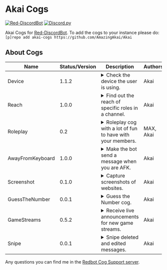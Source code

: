 # Akai Cogs

[![Red-DiscordBot](https://img.shields.io/badge/Red--DiscordBot-V3-red.svg)](https://github.com/Cog-Creators/Red-DiscordBot)
[![Discord.py](https://img.shields.io/badge/Discord.py-blue.svg)](https://github.com/Rapptz/discord.py/)

Akai Cogs for [Red-DiscordBot](https://github.com/Cog-Creators/Red-DiscordBot/tree/V3/develop).
To add the cogs to your instance please do: `[p]repo add akai-cogs https://github.com/AmazingAkai/Akai`

## About Cogs

<table>
  <thead>
    <tr>
      <th>Name</th>
      <th>Status/Version</th>
      <th>Description</th>
      <th>Authors</th>
    </tr>
  </thead>
  <tbody>
    <tr>
      <td>Device</td>
      <td>1.1.2</td>
      <td>
        <details>
          <summary>Check the device the user is using.</summary>
          View user's device by running a command using their status.
        </details>
      </td>
      <td>Akai</td>
    </tr>
    <tr>
      <td>Reach</td>
      <td>1.0.0</td>
      <td>
        <details>
          <summary>Find out the reach of specific roles in a channel.</summary>
          Shows the reach of roles in a channel.
        </details>
      </td>
      <td>Akai</td>
    </tr>
    <tr>
      <td>Roleplay</td>
      <td>0.2</td>
      <td>
        <details>
          <summary>Roleplay cog with a lot of fun to have with your members.</summary>
          The Roleplay cog is a Discord bot module that provides commands for immersive and engaging roleplaying activities.
        </details>
      </td>
      <td>MAX, Akai</td>
    </tr>
    <tr>
      <td>AwayFromKeyboard</td>
      <td>1.0.0</td>
      <td>
        <details>
          <summary>Make the bot send a message when you are AFK.</summary>
          Make the bot send message to notify the users that you are AFK.
        </details>
      </td>
      <td>Akai</td>
    </tr>
    <tr>
      <td>Screenshot</td>
      <td>0.1.0</td>
      <td>
        <details>
          <summary>Capture screenshots of websites.</summary>
          Capture screenshots of websites with customizable parameters.
        </details>
      </td>
      <td>Akai</td>
    </tr>
    <tr>
      <td>GuessTheNumber</td>
      <td>0.0.1</td>
      <td>
        <details>
          <summary>Guess the Number cog.</summary>
          Guess the Number cog for a fun guessing game with your server members.
        </details>
      </td>
      <td>Akai</td>
    </tr>
    <tr>
      <td>GameStreams</td>
      <td>0.5.2</td>
      <td>
        <details>
          <summary>Receive live announcements for new game streams.</summary>
          Get real-time announcements whenever a new stream starts for a specific game.
        </details>
      </td>
      <td>Akai</td>
    </tr>
    <tr>
      <td>Snipe</td>
      <td>0.0.1</td>
      <td>
        <details>
          <summary>Snipe deleted and edited messages.</summary>
          Use this cog to snipe deleted or edited messages in a channel with filters.
        </details>
      </td>
      <td>Akai</td>
    </tr>
  </tbody>
</table>

Any questions you can find me in the [Redbot Cog Support server](https://discord.gg/GET4DVk).
